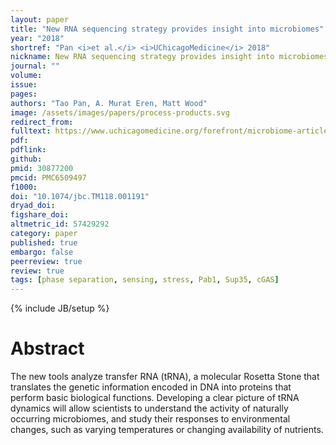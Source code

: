 ```yaml
---
layout: paper
title: "New RNA sequencing strategy provides insight into microbiomes"
year: "2018"
shortref: "Pan <i>et al.</i> <i>UChicagoMedicine</i> 2018"
nickname: New RNA sequencing strategy provides insight into microbiomes
journal: ""
volume: 
issue: 
pages: 
authors: "Tao Pan, A. Murat Eren, Matt Wood"
image: /assets/images/papers/process-products.svg
redirect_from: 
fulltext: https://www.uchicagomedicine.org/forefront/microbiome-articles/new-rna-sequencing-strategy-provides-insight-into-microbiomes
pdf: 
pdflink: 
github: 
pmid: 30877200
pmcid: PMC6509497
f1000: 
doi: "10.1074/jbc.TM118.001191"
dryad_doi:
figshare_doi: 
altmetric_id: 57429292
category: paper
published: true
embargo: false
peerreview: true
review: true
tags: [phase separation, sensing, stress, Pab1, Sup35, cGAS]
---
```

{% include JB/setup %}

# Abstract 

The new tools analyze transfer RNA (tRNA), a molecular Rosetta Stone that translates the genetic information encoded in DNA into proteins that perform basic biological functions. Developing a clear picture of tRNA dynamics will allow scientists to understand the activity of naturally occurring microbiomes, and study their responses to environmental changes, such as varying temperatures or changing availability of nutrients.
